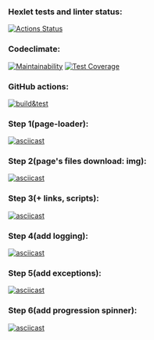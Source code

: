 ### Hexlet tests and linter status:
[![Actions Status](https://github.com/Noboribetsu/python-project-lvl3/workflows/hexlet-check/badge.svg)](https://github.com/Noboribetsu/python-project-lvl3/actions)

### Codeclimate:
[![Maintainability](https://api.codeclimate.com/v1/badges/fa7875262d906b122ea8/maintainability)](https://codeclimate.com/github/Noboribetsu/python-project-lvl3/maintainability)
[![Test Coverage](https://api.codeclimate.com/v1/badges/fa7875262d906b122ea8/test_coverage)](https://codeclimate.com/github/Noboribetsu/python-project-lvl3/test_coverage)

### GitHub actions:
[![build&test](https://github.com/Noboribetsu/python-project-lvl3/actions/workflows/build&test.yml/badge.svg)](https://github.com/Noboribetsu/python-project-lvl3/actions/workflows/build&test.yml)

### Step 1(page-loader):
[![asciicast](https://asciinema.org/a/oSTkLoOrnafURZSjNfDZRih60.svg)](https://asciinema.org/a/oSTkLoOrnafURZSjNfDZRih60)

### Step 2(page's files download: img):
[![asciicast](https://asciinema.org/a/Jc4NHeld7egGfIwOC24jpZkws.svg)](https://asciinema.org/a/Jc4NHeld7egGfIwOC24jpZkws)

### Step 3(+ links, scripts):
[![asciicast](https://asciinema.org/a/UMof37S2wnGPakYKGksXlPJUp.svg)](https://asciinema.org/a/UMof37S2wnGPakYKGksXlPJUp)

### Step 4(add logging):
[![asciicast](https://asciinema.org/a/xcqfUq0VbUT9uCcjf5YtLf8yz.svg)](https://asciinema.org/a/xcqfUq0VbUT9uCcjf5YtLf8yz)

### Step 5(add exceptions):
[![asciicast](https://asciinema.org/a/oAG8HnfbTtWLSLCrpZZqI26uQ.svg)](https://asciinema.org/a/oAG8HnfbTtWLSLCrpZZqI26uQ)

### Step 6(add progression spinner):
[![asciicast](https://asciinema.org/a/O8GPefWQnSwcdkKJSUS1MmkSp.svg)](https://asciinema.org/a/O8GPefWQnSwcdkKJSUS1MmkSp)
